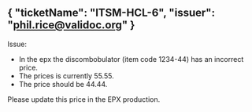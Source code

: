{
  "ticketName": "ITSM-HCL-6",
  "issuer": "phil.rice@validoc.org"
}
---

Issue:
* In the epx the discombobulator (item code 1234-44) has an incorrect price.
* The prices is currently 55.55.
* The price should be 44.44.

Please update this price in the EPX production.